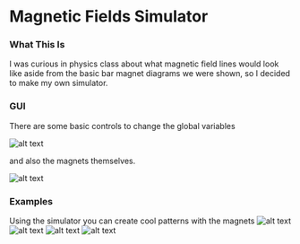 # Magnetic Fields Simulator
### What This Is
I was curious in physics class about what magnetic field lines would look like aside from the basic bar magnet diagrams we were shown, so I decided to make my own simulator.

### GUI
There are some basic controls to change the global variables 

![alt text](https://github.com/patrickzebinghe/magnetic_fields/blob/master/media/menu.png "Menu image")

and also the magnets themselves.

![alt text](https://github.com/patrickzebinghe/magnetic_fields/blob/master/media/menu2.png "Menu image 2")

### Examples
Using the simulator you can create cool patterns with the magnets
![alt text](https://github.com/patrickzebinghe/magnetic_fields/blob/master/media/one.gif "Menu image 2")
![alt text](https://github.com/patrickzebinghe/magnetic_fields/blob/master/media/two.gif "Menu image 2")
![alt text](https://github.com/patrickzebinghe/magnetic_fields/blob/master/media/three.gif "Menu image 2")
![alt text](https://github.com/patrickzebinghe/magnetic_fields/blob/master/media/four.gif "Menu image 2")